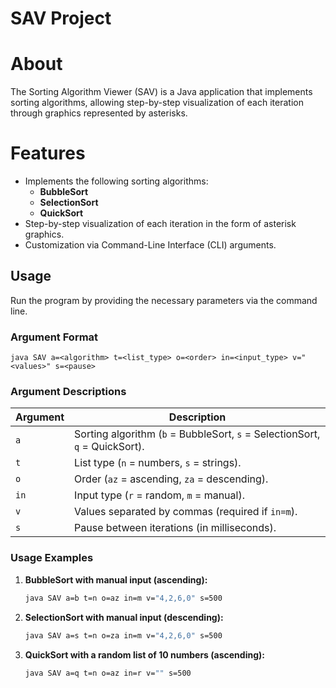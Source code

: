 # SAV Project

# About
The Sorting Algorithm Viewer (SAV) is a Java application that implements sorting algorithms, allowing step-by-step visualization of each iteration through graphics represented by asterisks.

# Features
- Implements the following sorting algorithms:
    - **BubbleSort**
    - **SelectionSort**
    - **QuickSort**
- Step-by-step visualization of each iteration in the form of asterisk graphics.
- Customization via Command-Line Interface (CLI) arguments.

## Usage

Run the program by providing the necessary parameters via the command line.

### Argument Format
```
java SAV a=<algorithm> t=<list_type> o=<order> in=<input_type> v="<values>" s=<pause>
```

### Argument Descriptions
| Argument       | Description                                                               |
|----------------|---------------------------------------------------------------------------|
| `a`            | Sorting algorithm (`b` = BubbleSort, `s` = SelectionSort, `q` = QuickSort). |
| `t`            | List type (`n` = numbers, `s` = strings).                                |
| `o`            | Order (`az` = ascending, `za` = descending).                             |
| `in`           | Input type (`r` = random, `m` = manual).                                 |
| `v`            | Values separated by commas (required if `in=m`).                         |
| `s`            | Pause between iterations (in milliseconds).                              |

### Usage Examples

1. **BubbleSort with manual input (ascending):**
   ```bash
   java SAV a=b t=n o=az in=m v="4,2,6,0" s=500
   ```

2. **SelectionSort with manual input (descending):**
   ```bash
   java SAV a=s t=n o=za in=m v="4,2,6,0" s=500
   ```

3. **QuickSort with a random list of 10 numbers (ascending):**
   ```bash
   java SAV a=q t=n o=az in=r v="" s=500
   ```
